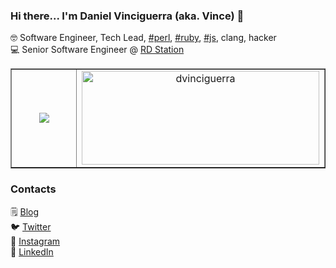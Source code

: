 ### Hi there... I'm Daniel Vinciguerra (aka. Vince) 👋

🤓 Software Engineer, Tech Lead, [#perl](https://github.com/Perl/perl5), [#ruby](https://github.com/ruby/ruby), [#js](https://github.com/nodejs/node), clang, hacker <br>
💻 Senior Software Engineer @ [RD Station](https://github.com/ResultadosDigitais)

<table align="center" border="none">
  <tr border="none">
    <td width="50%" align="center">
      <img  align="center"  src="https://github-readme-stats.vercel.app/api?username=dvinciguerra&theme=onedark&show_icons=true&count_private=true" />
    </td>
    <td width="50%" align="center">
      <img align="center" src="https://github-readme-stats.vercel.app/api/top-langs/?username=dvinciguerra&layout=compact&theme=onedark" width="380" height="150" alt="dvinciguerra" />
    </td>
  </tr>
</table>

<!-- p float="left">
  <img align="center" src="https://github-readme-streak-stats.herokuapp.com/?user=dvinciguerra&theme=onedark" width="380" height="150" alt="dvinciguerra" />
  <img  align="center"  src="https://github-readme-stats.anuraghazra1.vercel.app/api/top-langs/?username=dvinciguerra&theme=onedark&hide_border=false&no-bg=true&no-frame=true&langs_count=10" alt="dvinciguerra" />
  
  <img align="center" src="https://github-readme-stats.vercel.app/api/top-langs/?username=dvinciguerra&layout=compact&theme=onedark" width="380" height="150" alt="dvinciguerra" />
</p -->

<!-- div id="user-content-toc">
  <ul align="center">
    <summary><h2 style="display: inline-block">Connect With Me🤝</h2></summary>
  </ul>
</div>

<p align="center">
  <a href="https://www.linkedin.com/in/dvinciguerra/" target="blank"><img align="center" src="https://user-images.githubusercontent.com/88904952/234979284-68c11d7f-1acc-4f0c-ac78-044e1037d7b0.png" alt="linkedin" height="50" width="50" /></a>
  <a href="https://twitter.com/dvinciguerra" target="blank"><img align="center" src="https://user-images.githubusercontent.com/88904952/234980676-61bfb021-ecc8-48f7-88e6-34c1b06c4a58.png" alt="twitter" height="50" width="50" /></a> 
  <a href="https://www.instagram.com/danielvinciguerra/" target="blank"><img align="center" src="https://user-images.githubusercontent.com/88904952/234981169-2dd1e58f-4b7e-468c-8213-034ba62156c3.png" alt="instagram" height="50" width="50" /></a>
  <a href="https://vincebot.dev/" target="blank"><img align="center" src="https://user-images.githubusercontent.com/88904952/234982196-562aea17-5532-4550-8c08-1c7cb994a541.png" alt="hashnode" height="50" width="50" /></a>
</p -->


### Contacts

🗒️ [Blog](https://vincebot.dev) <br>
🐦 [Twitter](https://twitter.com/dvinciguerra) <br>
📸 [Instagram](https://instagram.com/danielvinciguerra) <br>
💼 [LinkedIn](https://www.linkedin.com/in/dvinciguerra) <br>

 
